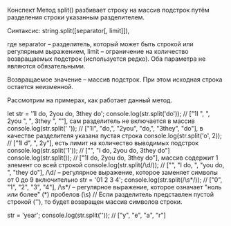 Конспект Метод split() разбивает строку на массив подстрок путём разделения строки указанным разделителем.

Синтаксис: string.split([separator[, limit]]),

где separator – разделитель, который может быть строкой или регулярным выражением, limit – ограничение на количество возвращаемых подстрок (используется редко). Оба параметра не являются обязательными.

Возвращаемое значение – массив подстрок. При этом исходная строка остается неизменной.


Рассмотрим на примерах, как работает данный метод.

let str = '1I do, 2you do, 3they do'; console.log(str.split('do')); // ["1I ", ", 2you ", ", 3they ", ""], сам разделитель не включается в массив console.log(str.split(' ')); // ["1I", "do,", "2you", "do,", "3they", "do"], в качестве разделителя указана пустая строка console.log(str.split('o', 2)); // ["1I d", ", 2y"], есть лимит на количество выводимых подстрок console.log(str.split('1')); // ["", "I do, 2you do, 3they do"] console.log(str.split()); // ["1I do, 2you do, 3they do"], массив содержит 1 элемент со всей строкой console.log(str.split(/\d/)); // ["", "I do, ", "you do, ", "they do"], /\d/ – регулярное выражение, которое заменяет символы от 0 до 9 включительно str = '01 2 3 4'; console.log(str.split(/\s*/)); // ["0", "1", "2", "3", "4"], /\s*/ – регулярное выражение, которое означает "ноль или более" (*) пробелов (\s) // Если разделитель представлен пустой строкой (''), то будет возвращен массив символов строки.

str = 'year'; console.log(str.split('')); // ["y", "e", "a", "r"]

